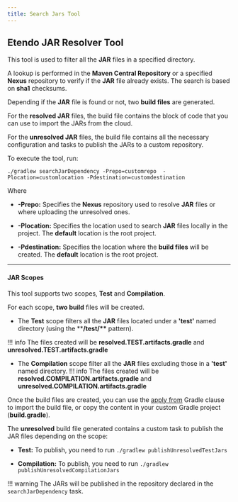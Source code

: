 ```yaml
---
title: Search Jars Tool
---
```

## Etendo JAR Resolver Tool

This tool is used to filter all the **JAR** files in a specified directory.

A lookup is performed in the **Maven Central Repository** or a specified **Nexus** repository to verify if the **JAR** file already exists. The search is based on **sha1** checksums.

Depending if the **JAR** file is found or not, two **build files** are generated.

For the **resolved JAR** files, the build file contains the block of code that you can use to import the JARs from the cloud.

For the **unresolved JAR** files, the build file contains all the necessary configuration and tasks to publish the JARs to a custom repository.

To execute the tool, run:

`./gradlew searchJarDependency -Prepo=customrepo  -Plocation=customlocation -Pdestination=customdestination`

Where 
* **-Prepo:** Specifies the **Nexus** repository used to resolve **JAR** files or where uploading the unresolved ones.

* **-Plocation:** Specifies the location used to search **JAR** files locally in the project. The **default** location is the root project.

* **-Pdestination:** Specifies the location where the **build files** will be created. The **default** location is the root project.

---

#### JAR Scopes

This tool supports two scopes, **Test** and **Compilation**.

For each scope, **two build** files will be created.

* The **Test** scope filters all the **JAR** files located under a **'test'** named directory (using the  ****/test/\*\*** pattern).

!!! info
   The files created will be **resolved.TEST.artifacts.gradle** and **unresolved.TEST.artifacts.gradle**

* The **Compilation** scope filter all the **JAR** files excluding those in a **'test'** named directory.
!!! info
    The files created will be **resolved.COMPILATION.artifacts.gradle** and **unresolved.COMPILATION.artifacts.gradle**


Once the build files are created, you can use the [apply from](https://docs.gradle.org/current/userguide/plugins.html#sec:script_plugins) Gradle clause to import the build file, or copy the content in your custom Gradle project (**build.gradle**).

The **unresolved** build file generated contains a custom task to publish the JAR files depending on the scope:

* **Test:** To publish, you need to run `./gradlew publishUnresolvedTestJars`

* **Compilation:** To publish, you need to run `./gradlew publishUnresolvedCompilationJars`

!!! warning
   The JARs will be published in the repository declared in the `searchJarDependency` task. 


